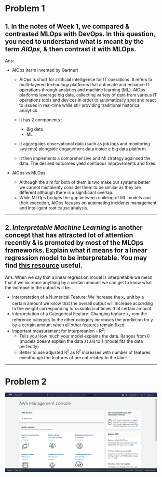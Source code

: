 # Problem 1

## 1. In the notes of Week 1, we compared & contrasted MLOps with DevOps. In this question, you need to understand what is meant by the term ***AIOps***, & then contrast it with MLOps.

Ans: 
- AIOps (term invented by Gartner)
  - AIOps is short for artificial intelligence for IT operations. It refers to multi-layered technology platforms 
 that automate and enhance IT operations through analytics and machine learning (ML). AIOps platforms leverage big data,
 collecting variety of data from various IT operations tools and devices in order to automatically spot and react to issues 
 in real-time while still providing traditional historical analytics.

  - It has 2 components :- 
    - Big data
    - ML
  - It aggregates observational data (such as job logs and monitoring systems) alongside engagement data inside a big data platform.
  - It then implements a comprehensive and Ml strategy againsed the data. The desired outcomes yield contiuous improvements and fixes.

- AIOps vs MLOps
  - Although the aim for both of them is two make our systems better we cannot mistakenly consider them to be similar as they are 
    different although there is a significant overlap.
  - While MLOps bridges the gap between cuilding of ML models and their execution, AIOps focuses on automating incidents management and intelligent root cause analysis.

<hr>

## 2. ***Interpretable Machine Learning*** is another concept that has attracted lot of attention recently & is promoted by most of the MLOps frameworks. Explain what it means for a linear regression model to be interpretable. You may find [this resource](https://christophm.github.io/interpretable-ml-book/) useful.
Ans: When we say that a linear regression model is interpretable we mean that if we increase anything by a certain amount we can get to know what the increase in the output will be.
 - Interpretation of a Numerical Feature: We increase the x<sub>k</sub> unit by a certain amount we know that the overall output will increase according to the weight corresponding to x<subk</subtimes that certain amount.
 - Interpretation of a Categorical Feature: Changing feature x<sub>k</sub> rom the reference category to the other category increases the prediction for y by a certain amount
   when all other features remain fixed.
 - Important measurement for Interpretation - R<sup>2</sup>: 
    - Tells you How much your model explains the data. Ranges from 0 (models doesnt explain the data at all) to 1 (model fits the data perfectly)
    - Better to use adjusted R<sup>2</sup> as R<sup>2</sup> increases with number of features eventhough the features of are not related to the label.

 



<hr>

# Problem 2

<img src = "AWS_Console.png">
